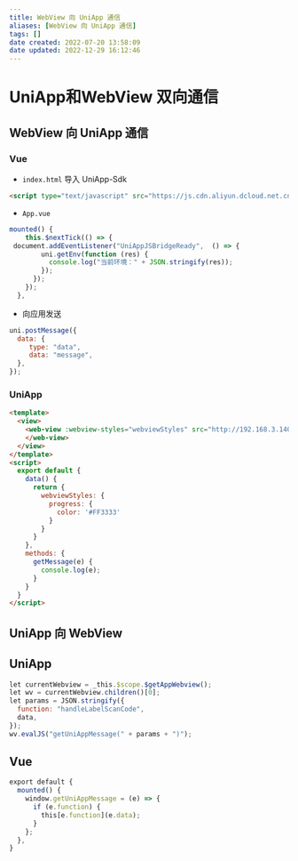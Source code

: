 ```yaml
---
title: WebView 向 UniApp 通信
aliases: [WebView 向 UniApp 通信]
tags: []
date created: 2022-07-20 13:58:09
date updated: 2022-12-29 16:12:46
---
```


# UniApp和WebView 双向通信

## WebView 向 UniApp 通信

### Vue

- `index.html` 导入 UniApp-Sdk

```html
<script type="text/javascript" src="https://js.cdn.aliyun.dcloud.net.cn/dev/uni-app/uni.webview.1.5.2.js"></script>
```

- `App.vue`

```javascript
mounted() {
    this.$nextTick(() => { 
 document.addEventListener("UniAppJSBridgeReady",  () => {
        uni.getEnv(function (res) {
          console.log("当前环境：" + JSON.stringify(res));
        });
      });
    });
  },
```

- 向应用发送

```javascript
uni.postMessage({
  data: {
     type: "data",
     data: "message",
  },
});
```

### UniApp

```html
<template>
  <view>
    <web-view :webview-styles="webviewStyles" src="http://192.168.3.140:8888/" @message="getMessage">
    </web-view>
  </view>
</template>
<script>
  export default {
    data() {
      return {
        webviewStyles: {
          progress: {
            color: '#FF3333'
          }
        }
      }
    },
    methods: {
      getMessage(e) {
        console.log(e);
      }
    }
  }
</script>
```

## UniApp 向 WebView

## UniApp

```javascript
let currentWebview = _this.$scope.$getAppWebview();
let wv = currentWebview.children()[0];
let params = JSON.stringify({
  function: "handleLabelScanCode",
  data,
});
wv.evalJS("getUniAppMessage(" + params + ")");
```

## Vue

```javascript
export default {
  mounted() {
    window.getUniAppMessage = (e) => {
      if (e.function) {
        this[e.function](e.data);
      }
    };
  },
}
```
